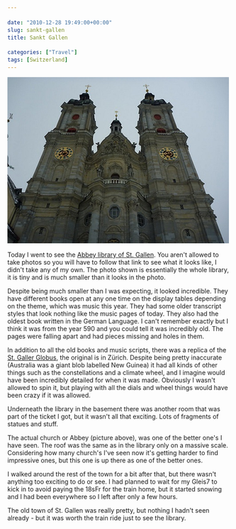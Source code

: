 ```yaml
---

date: "2010-12-28 19:49:00+00:00"
slug: sankt-gallen
title: Sankt Gallen

categories: ["Travel"]
tags: [Switzerland]
---
```


![Sankt Gallen](p1060279.jpg)

Today I went to see the [Abbey library of St. Gallen](http://en.wikipedia.org/wiki/Abbey_library_of_St._Gallen). You aren't allowed to take photos so you will have to follow that link to see what it looks like, I didn't take any of my own. The photo shown is essentially the whole library, it is tiny and is much smaller than it looks in the photo.

Despite being much smaller than I was expecting, it looked incredible. They have different books open at any one time on the display tables depending on the theme, which was music this year. They had some older transcript styles that look nothing like the music pages of today. They also had the oldest book written in the German Language. I can't remember exactly but I think it was from the year 590 and you could tell it was incredibly old. The pages were falling apart and had pieces missing and holes in them.

In addition to all the old books and music scripts, there was a replica of the [St. Galler Globus](http://de.wikipedia.org/wiki/Datei:St._Galler_globus_view.jpg), the original is in Zürich. Despite being pretty inaccurate (Australia was a giant blob labelled New Guinea) it had all kinds of other things such as the constellations and a climate wheel, and I imagine would have been incredibly detailed for when it was made. Obviously I wasn't allowed to spin it, but playing with all the dials and wheel things would have been crazy if it was allowed.

Underneath the library in the basement there was another room that was part of the ticket I got, but it wasn't all that exciting. Lots of fragments of statues and stuff.

The actual church or Abbey (picture above), was one of the better one's I have seen. The roof was the same as in the library only on a massive scale. Considering how many church's I've seen now it's getting harder to find impressive ones, but this one is up there as one of the better ones.

I walked around the rest of the town for a bit after that, but there wasn't anything too exciting to do or see. I had planned to wait for my Gleis7 to kick in to avoid paying the 18sFr for the train home, but it started snowing and I had been everywhere so I left after only a few hours.

The old town of St. Gallen was really pretty, but nothing I hadn't seen already - but it was worth the train ride just to see the library.

